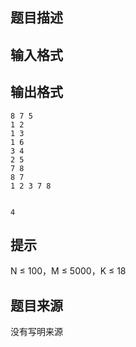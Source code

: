 ## 题目描述
## 输入格式
## 输出格式

```input1
8 7 5                    
1 2 
1 3 
1 6 
3 4 
2 5 
7 8 
8 7 
1 2 3 7 8 


```

```output1
4
```

## 提示
N ≤ 100，M ≤ 5000，K ≤ 18
## 题目来源
没有写明来源